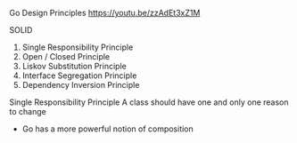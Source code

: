 Go Design Principles
https://youtu.be/zzAdEt3xZ1M

SOLID
1. Single Responsibility Principle
2. Open / Closed Principle
3. Liskov Substitution Principle
4. Interface Segregation Principle
5. Dependency Inversion Principle

Single Responsibility Principle
A class should have one and only one reason to change
 - Go has a more powerful notion of composition
